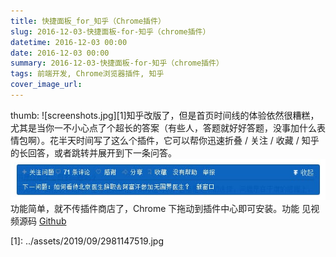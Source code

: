 ```yaml
---
title: 快捷面板_for_知乎（Chrome插件）
slug: 2016-12-03-快捷面板-for-知乎（chrome插件）
datetime: 2016-12-03 00:00
date: 2016-12-03 00:00
summary: 2016-12-03-快捷面板-for-知乎（chrome插件）
tags: 前端开发, Chrome浏览器插件, 知乎
cover_image_url: 
---
```

thumb: 
![screenshots.jpg][1]知乎改版了，但是首页时间线的体验依然很糟糕，尤其是当你一不小心点了个超长的答案（有些人，答题就好好答题，没事加什么表情包啊）。花半天时间写了这么个插件，它可以帮你迅速折叠 / 关注 / 收藏 / 知乎的长回答，或者跳转并展开到下一条问答。
![panel.jpg][2]
功能简单，就不传插件商店了，Chrome 下拖动到插件中心即可安装。功能 见视频源码 [Github][3]
<!--more-->  [1]: ../assets/2019/09/2981147519.jpg
  [2]: ../assets/2019/09/722539891.jpg
  [3]: https://github.com/iamcheyan/panel_for_zhihu
